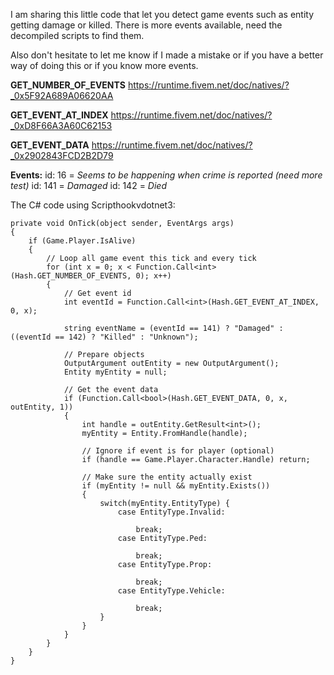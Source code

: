 I am sharing this little code that let you detect game events such as entity getting damage or killed. There is more events available, need the decompiled scripts to find them.

Also don't hesitate to let me know if I made a mistake or if you have a better way of doing this or if you know more events.

**GET_NUMBER_OF_EVENTS**
https://runtime.fivem.net/doc/natives/?_0x5F92A689A06620AA

**GET_EVENT_AT_INDEX**
https://runtime.fivem.net/doc/natives/?_0xD8F66A3A60C62153

**GET_EVENT_DATA**
https://runtime.fivem.net/doc/natives/?_0x2902843FCD2B2D79

**Events:**
id: 16 = *Seems to be happening when crime is reported (need more test)*
id: 141 = *Damaged*
id: 142 = *Died*

The C# code using Scripthookvdotnet3:
```
private void OnTick(object sender, EventArgs args)
{
    if (Game.Player.IsAlive)
    {
        // Loop all game event this tick and every tick
        for (int x = 0; x < Function.Call<int>(Hash.GET_NUMBER_OF_EVENTS, 0); x++)
        {
            // Get event id
            int eventId = Function.Call<int>(Hash.GET_EVENT_AT_INDEX, 0, x);
            
            string eventName = (eventId == 141) ? "Damaged" : ((eventId == 142) ? "Killed" : "Unknown");
            
            // Prepare objects
            OutputArgument outEntity = new OutputArgument();
            Entity myEntity = null;

            // Get the event data
            if (Function.Call<bool>(Hash.GET_EVENT_DATA, 0, x, outEntity, 1))
            {
                int handle = outEntity.GetResult<int>();
                myEntity = Entity.FromHandle(handle);
                
                // Ignore if event is for player (optional)
                if (handle == Game.Player.Character.Handle) return;

                // Make sure the entity actually exist
                if (myEntity != null && myEntity.Exists())
                {
                    switch(myEntity.EntityType) {
                        case EntityType.Invalid:
                        
                            break;
                        case EntityType.Ped:
                        
                            break;
                        case EntityType.Prop:
                        
                            break;
                        case EntityType.Vehicle:
                        
                            break;
                    }
                }
            }
        }
    }
}
```